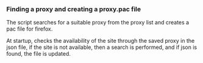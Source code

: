 ### Finding a proxy and creating a proxy.pac file

The script searches for a suitable proxy from the proxy list and creates a pac file for firefox.

At startup, checks the availability of the site through the saved proxy in the json file, if the site is not available, then a search is performed, and if json is found, the file is updated.